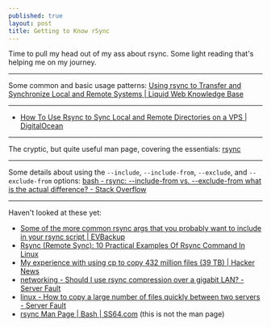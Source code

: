 ```yaml
---
published: true
layout: post
title: Getting to Know rSync
---
```


Time to pull my head out of my ass about rsync. Some light reading that's helping me on my journey.

---

Some common and basic usage patterns: [Using rsync to Transfer and Synchronize Local and Remote Systems | Liquid Web Knowledge Base](http://www.liquidweb.com/kb/using-rsync-to-transfer-and-synchronize-local-and-remote-systems/)

---

* [How To Use Rsync to Sync Local and Remote Directories on a VPS | DigitalOcean](https://www.digitalocean.com/community/tutorials/how-to-use-rsync-to-sync-local-and-remote-directories-on-a-vps)

---

The cryptic, but quite useful man page, covering the essentials: [rsync](http://linuxcommand.org/man_pages/rsync1.html)

---

Some details about using the `--include`, `--include-from`, `--exclude`, and `--exclude-from` options: [bash - rsync: --include-from vs. --exclude-from what is the actual difference? - Stack Overflow](http://stackoverflow.com/questions/19296190/rsync-include-from-vs-exclude-from-what-is-the-actual-difference)

---

Haven't looked at these yet:

* [Some of the more common rsync args that you probably want to include in your rsync script | EVBackup](http://www.evbackup.com/support-commonly-used-rsync-arguments/)
* [Rsync (Remote Sync): 10 Practical Examples Of Rsync Command In Linux](http://www.tecmint.com/rsync-local-remote-file-synchronization-commands/)
* [My experience with using cp to copy 432 million files (39 TB) | Hacker News](https://news.ycombinator.com/item?id=8305283)
* [networking - Should I use rsync compression over a gigabit LAN? - Server Fault](http://serverfault.com/questions/613709/should-i-use-rsync-compression-over-a-gigabit-lan)
* [linux - How to copy a large number of files quickly between two servers - Server Fault](http://serverfault.com/questions/18125/how-to-copy-a-large-number-of-files-quickly-between-two-servers/18142#18142)
* [rsync Man Page | Bash | SS64.com](http://ss64.com/bash/rsync.html) (this is not the man page)

